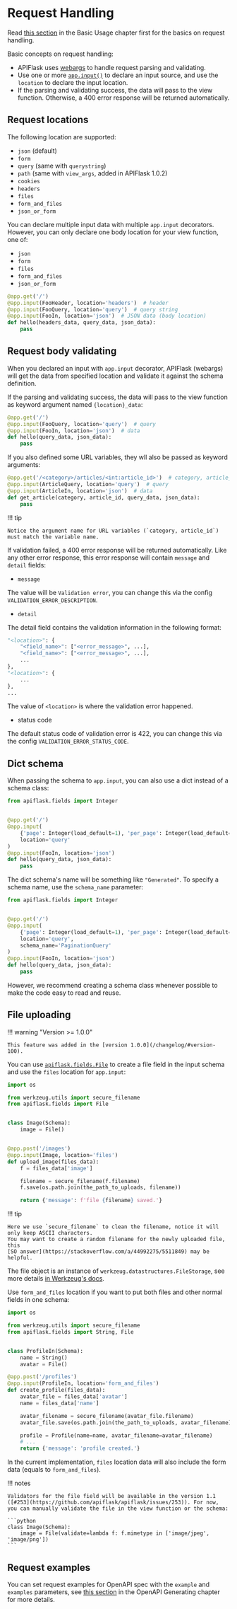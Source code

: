 # Request Handling

Read [this section](/usage/#use-appinput-to-validate-and-deserialize-request-data)
in the Basic Usage chapter first for the basics on request handling.

Basic concepts on request handling:

- APIFlask uses [webargs](https://github.com/marshmallow-code/webargs) to handle request
  parsing and validating.
- Use one or more [`app.input()`](/api/app/#apiflask.scaffold.APIScaffold.input) to declare
  an input source, and use the `location` to declare the input location.
- If the parsing and validating success, the data will pass to the view function.
  Otherwise, a 400 error response will be returned automatically.


## Request locations

The following location are supported:

- `json` (default)
- `form`
- `query` (same with `querystring`)
- `path` (same with `view_args`, added in APIFlask 1.0.2)
- `cookies`
- `headers`
- `files`
- `form_and_files`
- `json_or_form`

You can declare multiple input data with multiple `app.input` decorators. However,
you can only declare one body location for your view function, one of:

- `json`
- `form`
- `files`
- `form_and_files`
- `json_or_form`

```python
@app.get('/')
@app.input(FooHeader, location='headers')  # header
@app.input(FooQuery, location='query')  # query string
@app.input(FooIn, location='json')  # JSON data (body location)
def hello(headers_data, query_data, json_data):
    pass
```


## Request body validating

When you declared an input with `app.input` decorator, APIFlask (webargs) will get the data
from specified location and validate it against the schema definition.

If the parsing and validating success, the data will pass to the view function as keyword argument
named `{location}_data`:

```python
@app.get('/')
@app.input(FooQuery, location='query')  # query
@app.input(FooIn, location='json')  # data
def hello(query_data, json_data):
    pass
```

If you also defined some URL variables, they wll also be passed as keyword arguments:

```python
@app.get('/<category>/articles/<int:article_id>')  # category, article_id
@app.input(ArticleQuery, location='query')  # query
@app.input(ArticleIn, location='json')  # data
def get_article(category, article_id, query_data, json_data):
    pass
```

!!! tip

    Notice the argument name for URL variables (`category, article_id`) must match the variable name.

If validation failed, a 400 error response will be returned automatically. Like any other error response,
this error response will contain `message` and `detail` fields:

- `message`

The value will be `Validation error`, you can change this via the config
`VALIDATION_ERROR_DESCRIPTION`.

- `detail`

The detail field contains the validation information in the following format:

```python
"<location>": {
    "<field_name>": ["<error_message>", ...],
    "<field_name>": ["<error_message>", ...],
    ...
},
"<location>": {
    ...
},
...
```

The value of `<location>` is where the validation error happened.

- status code

The default status code of validation error is 422, you can change this via the
config `VALIDATION_ERROR_STATUS_CODE`.


## Dict schema

When passing the schema to `app.input`, you can also use a dict instead of a schema class:

```python
from apiflask.fields import Integer


@app.get('/')
@app.input(
    {'page': Integer(load_default=1), 'per_page': Integer(load_default=10)},
    location='query'
)
@app.input(FooIn, location='json')
def hello(query_data, json_data):
    pass
```

The dict schema's name will be something like `"Generated"`. To specify a schema
name, use the `schema_name` parameter:

```python hl_lines="7"
from apiflask.fields import Integer


@app.get('/')
@app.input(
    {'page': Integer(load_default=1), 'per_page': Integer(load_default=10)},
    location='query',
    schema_name='PaginationQuery'
)
@app.input(FooIn, location='json')
def hello(query_data, json_data):
    pass
```

However, we recommend creating a schema class whenever possible to make the
code easy to read and reuse.


## File uploading

!!! warning "Version >= 1.0.0"

    This feature was added in the [version 1.0.0](/changelog/#version-100).

You can use [`apiflask.fields.File`](/api/fields/#apiflask.fields.File) to create a file
field in the input schema and use the `files` location for `app.input`:

```python
import os

from werkzeug.utils import secure_filename
from apiflask.fields import File


class Image(Schema):
    image = File()


@app.post('/images')
@app.input(Image, location='files')
def upload_image(files_data):
    f = files_data['image']

    filename = secure_filename(f.filename)
    f.save(os.path.join(the_path_to_uploads, filename))

    return {'message': f'file {filename} saved.'}
```

!!! tip

    Here we use `secure_filename` to clean the filename, notice it will only keep ASCII characters.
    You may want to create a random filename for the newly uploaded file, this
    [SO answer](https://stackoverflow.com/a/44992275/5511849) may be helpful.

The file object is an instance of `werkzeug.datastructures.FileStorage`, see more details
[in Werkzeug's docs][_docs].

[_docs]: https://werkzeug.palletsprojects.com/datastructures/#werkzeug.datastructures.FileStorage

Use `form_and_files` location if you want to put both files
and other normal fields in one schema:

```python
import os

from werkzeug.utils import secure_filename
from apiflask.fields import String, File


class ProfileIn(Schema):
    name = String()
    avatar = File()

@app.post('/profiles')
@app.input(ProfileIn, location='form_and_files')
def create_profile(files_data):
    avatar_file = files_data['avatar']
    name = files_data['name']

    avatar_filename = secure_filename(avatar_file.filename)
    avatar_file.save(os.path.join(the_path_to_uploads, avatar_filename))

    profile = Profile(name=name, avatar_filename=avatar_filename)
    # ...
    return {'message': 'profile created.'}
```

In the current implementation, `files` location data will also include
the form data (equals to `form_and_files`).

!!! notes

    Validators for the file field will be available in the version 1.1
    ([#253](https://github.com/apiflask/apiflask/issues/253)). For now,
    you can manually validate the file in the view function or the schema:

    ```python
    class Image(Schema):
        image = File(validate=lambda f: f.mimetype in ['image/jpeg', 'image/png'])
    ```


## Request examples

You can set request examples for OpenAPI spec with the `example` and `examples`
parameters, see [this section](/openapi/#response-and-request-example) in the
OpenAPI Generating chapter for more details.

